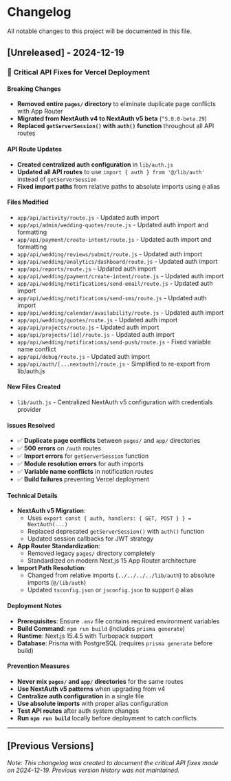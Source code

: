 # Changelog

All notable changes to this project will be documented in this file.

## [Unreleased] - 2024-12-19

### 🚨 **Critical API Fixes for Vercel Deployment**

#### **Breaking Changes**

- **Removed entire `pages/` directory** to eliminate duplicate page conflicts with App Router
- **Migrated from NextAuth v4 to NextAuth v5 beta** (`^5.0.0-beta.29`)
- **Replaced `getServerSession()` with `auth()` function** throughout all API routes

#### **API Route Updates**

- **Created centralized auth configuration** in `lib/auth.js`
- **Updated all API routes** to use `import { auth } from '@/lib/auth'` instead of `getServerSession`
- **Fixed import paths** from relative paths to absolute imports using `@` alias

#### **Files Modified**

- `app/api/activity/route.js` - Updated auth import
- `app/api/admin/wedding-quotes/route.js` - Updated auth import and formatting
- `app/api/payment/create-intent/route.js` - Updated auth import and formatting
- `app/api/wedding/reviews/submit/route.js` - Updated auth import
- `app/api/wedding/analytics/dashboard/route.js` - Updated auth import
- `app/api/reports/route.js` - Updated auth import
- `app/api/wedding/payment/create-intent/route.js` - Updated auth import
- `app/api/wedding/notifications/send-email/route.js` - Updated auth import
- `app/api/wedding/notifications/send-sms/route.js` - Updated auth import
- `app/api/wedding/calendar/availability/route.js` - Updated auth import
- `app/api/wedding/quotes/route.js` - Updated auth import
- `app/api/projects/route.js` - Updated auth import
- `app/api/projects/[id]/route.js` - Updated auth import
- `app/api/wedding/notifications/send-push/route.js` - Fixed variable name conflict
- `app/api/debug/route.js` - Updated auth import
- `app/api/auth/[...nextauth]/route.js` - Simplified to re-export from lib/auth.js

#### **New Files Created**

- `lib/auth.js` - Centralized NextAuth v5 configuration with credentials provider

#### **Issues Resolved**

- ✅ **Duplicate page conflicts** between `pages/` and `app/` directories
- ✅ **500 errors** on `/auth` routes
- ✅ **Import errors** for `getServerSession` function
- ✅ **Module resolution errors** for auth imports
- ✅ **Variable name conflicts** in notification routes
- ✅ **Build failures** preventing Vercel deployment

#### **Technical Details**

- **NextAuth v5 Migration**:
  - Uses `export const { auth, handlers: { GET, POST } } = NextAuth(...)`
  - Replaced deprecated `getServerSession()` with `auth()` function
  - Updated session callbacks for JWT strategy
- **App Router Standardization**:
  - Removed legacy `pages/` directory completely
  - Standardized on modern Next.js 15 App Router architecture
- **Import Path Resolution**:
  - Changed from relative imports (`../../../../lib/auth`) to absolute imports (`@/lib/auth`)
  - Updated `tsconfig.json` or `jsconfig.json` to support `@` alias

#### **Deployment Notes**

- **Prerequisites**: Ensure `.env` file contains required environment variables
- **Build Command**: `npm run build` (includes `prisma generate`)
- **Runtime**: Next.js 15.4.5 with Turbopack support
- **Database**: Prisma with PostgreSQL (requires `prisma generate` before build)

#### **Prevention Measures**

- **Never mix `pages/` and `app/` directories** for the same routes
- **Use NextAuth v5 patterns** when upgrading from v4
- **Centralize auth configuration** in a single file
- **Use absolute imports** with proper alias configuration
- **Test API routes** after auth system changes
- **Run `npm run build`** locally before deployment to catch conflicts

---

## [Previous Versions]

_Note: This changelog was created to document the critical API fixes made on 2024-12-19. Previous version history was not maintained._
